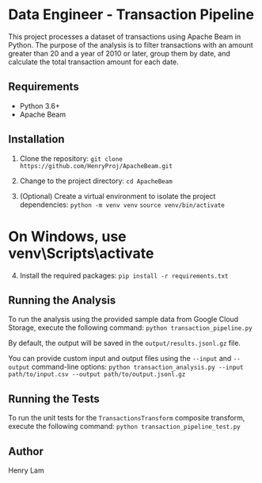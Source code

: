 # Data Engineer - Transaction Pipeline

This project processes a dataset of transactions using Apache Beam in Python. The purpose of the analysis is to filter transactions with an amount greater than 20 and a year of 2010 or later, group them by date, and calculate the total transaction amount for each date.

## Requirements

- Python 3.6+
- Apache Beam

## Installation

1. Clone the repository:
```git clone https://github.com/HenryProj/ApacheBeam.git```

2. Change to the project directory:
```cd ApacheBeam```

3. (Optional) Create a virtual environment to isolate the project dependencies:
```python -m venv venv```
```source venv/bin/activate```
# On Windows, use venv\Scripts\activate

4. Install the required packages:
```pip install -r requirements.txt```


## Running the Analysis

To run the analysis using the provided sample data from Google Cloud Storage, execute the following command:
```python transaction_pipeline.py```


By default, the output will be saved in the `output/results.jsonl.gz` file.

You can provide custom input and output files using the `--input` and `--output` command-line options:
```python transaction_analysis.py --input path/to/input.csv --output path/to/output.jsonl.gz```


## Running the Tests
To run the unit tests for the `TransactionsTransform` composite transform, execute the following command:
```python transaction_pipeline_test.py```


## Author
Henry Lam


